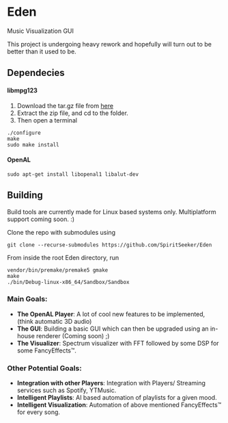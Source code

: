 # Eden
Music Visualization GUI

This project is undergoing heavy rework and hopefully will turn out to be better than it used to be.

## Dependecies
#### libmpg123
1. Download the tar.gz file from [here](http://mpg123.org/snapshot)
2. Extract the zip file, and cd to the folder.
3. Then open a terminal
```shell
./configure
make
sudo make install
```

#### OpenAL
```shell
sudo apt-get install libopenal1 libalut-dev
```

## Building
Build tools are currently made for Linux based systems only. Multiplatform support coming soon. :)

Clone the repo with submodules using
```shell
git clone --recurse-submodules https://github.com/SpiritSeeker/Eden
```

From inside the root Eden directory, run
```shell
vendor/bin/premake/premake5 gmake
make
./bin/Debug-linux-x86_64/Sandbox/Sandbox
```

### Main Goals:
  * <b>The OpenAL Player</b>: A lot of cool new features to be implemented, (think automatic 3D audio)
  * <b>The GUI</b>: Building a basic GUI which can then be upgraded using an in-house renderer (Coming soon) ;)
  * <b>The Visualizer</b>: Spectrum visualizer with FFT followed by some DSP for some FancyEffects&trade;.

### Other Potential Goals:
  * <b>Integration with other Players</b>: Integration with Players/ Streaming services such as Spotify, YTMusic.
  * <b>Intelligent Playlists</b>: AI based automation of playlists for a given mood.
  * <b>Intelligent Visualization</b>: Automation of above mentioned FancyEffects&trade; for every song.

